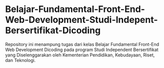 # Belajar-Fundamental-Front-End-Web-Development-Studi-Indepent-Bersertifikat-Dicoding
Repository ini menampung tugas dari kelas Belajar Fundamental Front-End Web Development Dicoding pada program Studi Independent Bersertifikat yang Diselenggarakan oleh Kementerian Pendidikan, Kebudayaan, Riset, dan Teknologi.
